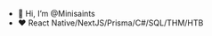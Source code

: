 - 👋 Hi, I’m @Minisaints
- ❤️ React Native/NextJS/Prisma/C#/SQL/THM/HTB

<!---
Minisaints/Minisaints is a ✨ special ✨ repository because its `README.md` (this file) appears on your GitHub profile.
You can click the Preview link to take a look at your changes.
--->
